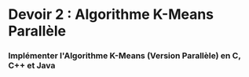 # Devoir 2 : Algorithme K-Means Parallèle

### Implémenter l'Algorithme K-Means (Version Parallèle) en C, C++ et Java 
